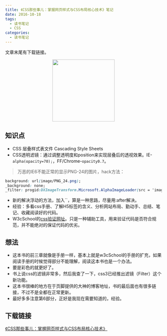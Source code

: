 ```yaml
---
title: 《CSS那些事儿：掌握网页样式与CSS布局核心技术》笔记
date: 2016-10-18
tags: 
  - 读书笔记
  - CSS 
categories: 
  - 读书笔记
---
```


文章末尾有下载链接。

<!-- more -->

<img src="/images/blog/CSS那些事儿.png" style="width:200px;margin:0 auto;display:block;">

## 知识点

- CSS 层叠样式表文件 Cascading Style Sheets
- CSS透明滤镜：通过调整透明度和position来实现层叠后的透视效果。IE-`alpha(opacity=70);`，FF/Chrome-`opacity0.7`。

> 万恶的IE6不能正常的显示PNG-24的图片，hack方法：

```css
background: url(image/PNG_24.png);
_background: none;
_filter: progid:DXImageTransform.Microsoft.AlphaImageLoader(src = 'image/PNG_24.png' , sizingMethod = 'crop');
```

- 新的解决浮动的方法，加入\`\`，算是一种思路，尽量用:after解决。
- 经验：多看css手册、了解H5标签的含义、分析网站布局、勤动手、总结、笔记、收藏阅读好的代码。
- W3cSchool的[css验证网址][1]。只是一种辅助工具，用来验证代码是否符合规范，并不能绝对的保证代码的优劣。

## 想法

- 这本书的前三章就像是手册一样，基本上就是w3cSchool的手册的扩充，如果阅读手册的时候觉得部分不能理解，阅读这本书也是一个办法。
- 要是彩色的就更好了。
- 书上说css的滤镜非常多，然后我查了一下，css3已经推出滤镜（Filter）这个新功能。
- 这本书很棒的地方在于页脚提供的大神的博客地址，书的最后面也有很多链接，不过不是全都在正常更新。
- 最好多多注意第6部分，正好是我现在需要知道的，经验。

## 下载链接

[《CSS那些事儿：掌握网页样式与CSS布局核心技术》][2]

  [1]: https://jigsaw.w3.org/css-validator/#validate_by_uri
  [2]: http://pan.baidu.com/s/1eSA1vnc
